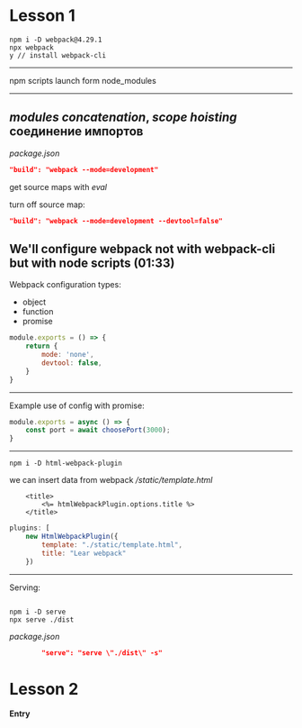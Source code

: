 # Lesson 1
```
npm i -D webpack@4.29.1
npx webpack
y // install webpack-cli
```
---
npm scripts launch form node_modules

---
_modules concatenation_, _scope hoisting_
соединение импортов
---

_package.json_
```json
"build": "webpack --mode=development"
```
get source maps with _eval_

turn off source map:
```json
"build": "webpack --mode=development --devtool=false"
```

We'll configure webpack not with webpack-cli but with node scripts (01:33)
---

Webpack configuration types:
- object
- function
- promise

```javascript
module.exports = () => {
    return {
        mode: 'none',
        devtool: false,
    }
}
```
---
Example use of config with promise:
```javascript
module.exports = async () => {
    const port = await choosePort(3000);
}
```
---

`npm i -D html-webpack-plugin`

we can insert data from webpack
_/static/template.html_
```pug
    <title>
        <%= htmlWebpackPlugin.options.title %>
    </title>
```
```javascript
plugins: [
    new HtmlWebpackPlugin({
        template: "./static/template.html",
        title: "Lear webpack"
    })
```
---
Serving:
```

npm i -D serve
npx serve ./dist
```
_package.json_
```json
        "serve": "serve \"./dist\" -s"
```

# Lesson 2

**Entry**
